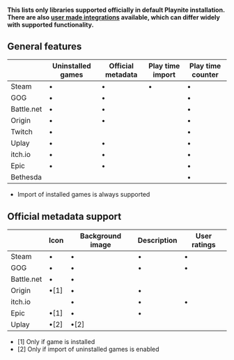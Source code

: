 #### This lists only libraries supported officially in default Playnite installation. There are also [user made integrations](https://playnite.link/forum/forum-7.html) available, which can differ widely with supported functionality.

## General features

|| Uninstalled games | Official metadata | Play time import | Play time counter | 
| - | - | - | - | - |
| Steam | • | • | • | • | 
| GOG | • | • |  | • | 
| Battle.net | • | • |  | • | 
| Origin | • | • |  | • | 
| Twitch |  • |  |  | • | 
| Uplay | • | • |  | • | 
| itch.io | • | • |  | • | 
| Epic | • | • |  | • | 
| Bethesda |  |  |  | • | 

* Import of installed games is always supported

## Official metadata support

| | Icon | Background image | Description | User ratings | 
| - | - | - | - | - |
| Steam | • | • | • | • | 
| GOG | • | • | • | • | 
| Battle.net | • | • |  |  | 
| Origin | •[1] | • | • |  | 
| itch.io |  | • | • | • | 
| Epic | •[1] | • | • | | 
| Uplay| •[2] | •[2] | | | 

* [1] Only if game is installed
* [2] Only if import of uninstalled games is enabled